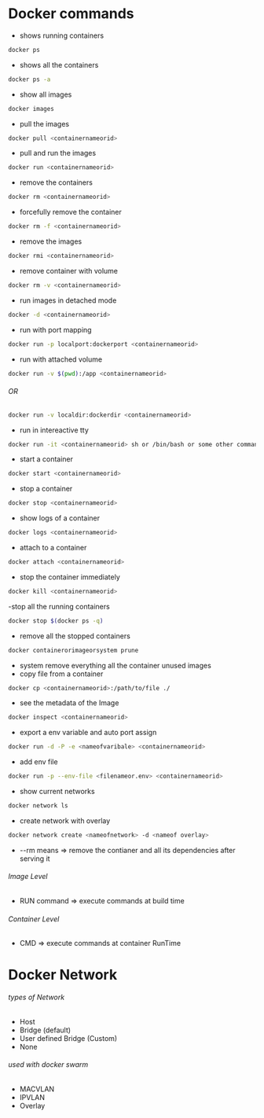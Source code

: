 # Docker commands

- shows running containers

```bash
docker ps
```

- shows all the containers

```bash
docker ps -a
```

- show all images

```bash
docker images
```

- pull the images

```bash
docker pull <containernameorid>
```

- pull and run the images

```bash
docker run <containernameorid>
```

- remove the containers

```bash
docker rm <containernameorid>
```

- forcefully remove the container

```bash
docker rm -f <containernameorid>
```

- remove the images

```bash
docker rmi <containernameorid>
```

- remove container with volume

```bash
docker rm -v <containernameorid>
```

- run images in detached mode

```bash
docker -d <containernameorid>
```

- run with port mapping

```bash
docker run -p localport:dockerport <containernameorid>
```

- run with attached volume

```bash
docker run -v $(pwd):/app <containernameorid>
```

###### OR

```bash
docker run -v localdir:dockerdir <containernameorid>
```

- run in intereactive tty

```bash
docker run -it <containernameorid> sh or /bin/bash or some other command
```

- start a container

```bash
docker start <containernameorid>
```

- stop a container

```bash
docker stop <containernameorid>
```

- show logs of a container

```bash
docker logs <containernameorid>
```

- attach to a container

```bash
docker attach <containernameorid>
```

- stop the container immediately

```bash
docker kill <containernameorid>
```

-stop all the running containers

```bash
docker stop $(docker ps -q)
```

- remove all the stopped containers

```bash
docker containerorimageorsystem prune
```

- system remove everything all the container unused images
- copy file from a container

```bash
docker cp <containernameorid>:/path/to/file ./
```

- see the metadata of the Image

```bash
docker inspect <containernameorid>
```

- export a env variable and auto port assign

```bash
docker run -d -P -e <nameofvaribale> <containernameorid>
```

- add env file

```bash
docker run -p --env-file <filenameor.env> <containernameorid>
```

- show current networks

```bash
docker network ls
```

- create network with overlay

```bash
docker network create <nameofnetwork> -d <nameof overlay>
```

- --rm means => remove the contianer and all its dependencies after serving it

###### Image Level

- RUN command => execute commands at build time

###### Container Level

- CMD => execute commands at container RunTime

# Docker Network

###### types of Network

- Host
- Bridge (default)
- User defined Bridge (Custom)
- None

###### used with docker swarm

- MACVLAN
- IPVLAN
- Overlay
